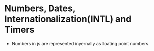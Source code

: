 # Numbers, Dates, Internationalization(INTL) and Timers

- Numbers in js are represented inyernally as floating point numbers.
